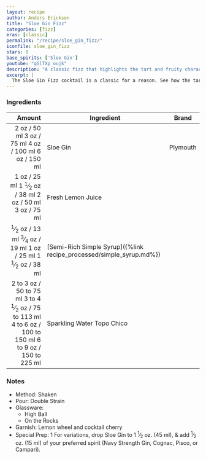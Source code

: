```yaml
---
layout: recipe
author: Anders Erickson
title: "Sloe Gin Fizz"
categories: [fizz]
eras: [classic]
permalink: "/recipe/sloe_gin_fizz/"
iconfile: sloe_gin_fizz
stars: 0
base_spirits: ['Sloe Gin']
youtube: "gGlTXp_oujk"
description: "A classic fizz that highlights the tart and fruity character of sloe berries in a refreshing sour format."
excerpt: |
  The Sloe Gin Fizz cocktail is a classic for a reason. See how the tartness of sloe berries influence this tasty drink.
---
```


### Ingredients

|    Amount | Ingredient                                                | Brand    |
| --------: | --------------------------------------------------------- | -------- |
|      <span class="onex active">2 oz  / 50 ml</span> <span class="onehalfx">3 oz  / 75 ml</span> <span class="twox">4 oz  / 100 ml</span> <span class="threex">6 oz  / 150 ml</span>| Sloe Gin                                                  | Plymouth |
|      <span class="onex active">1 oz  / 25 ml</span> <span class="onehalfx">1 <sup>1</sup>&frasl;<sub>2</sub> oz  / 38 ml</span> <span class="twox">2 oz  / 50 ml</span> <span class="threex">3 oz  / 75 ml</span>| Fresh Lemon Juice                                         |
|    <span class="onex active"> <sup>1</sup>&frasl;<sub>2</sub> oz  / 13 ml</span> <span class="onehalfx"> <sup>3</sup>&frasl;<sub>4</sub> oz  / 19 ml</span> <span class="twox">1 oz  / 25 ml</span> <span class="threex">1 <sup>1</sup>&frasl;<sub>2</sub> oz  / 38 ml</span>| [Semi-Rich Simple Syrup]({%link recipe_processed/simple_syrup.md%}) |
| <span class="onex active">2 to 3 oz  / 50 to 75 ml</span> <span class="onehalfx">3 to 4 <sup>1</sup>&frasl;<sub>2</sub> oz  / 75 to 113 ml</span> <span class="twox">4 to 6 oz  / 100 to 150 ml</span> <span class="threex">6 to 9 oz  / 150 to 225 ml</span>| Sparkling Water Topo Chico                                |

### Notes

- Method: Shaken
- Pour: Double Strain
- Glassware:
  - High Ball
  - On the Rocks
- Garnish: Lemon wheel and cocktail cherry
- Special Prep: 1 For variations, drop Sloe Gin to 1 <sup>1</sup>&frasl;<sub>2</sub> oz. (45 ml), & add  <sup>1</sup>&frasl;<sub>2</sub> oz. (15 ml) of your preferred spirit (Navy Strength Gin, Cognac, Pisco, or Campari).

    
<script type="application/ld+json">
{
  "@context": "https://schema.org",
  "@type": "Recipe",
  "author": {
    "@type": "Person",
    "name": "{{ page.author }}"
    },
  "image": "{%- for page in page.categories limit: 1 %}{% assign cat = site.data.categories | where: "slug", page | first %}{{ site.url }}{{ site.baseurl}}/assets/images/category_{{cat.slug}}.svg{% endfor -%}",
  "description": "{{ page.excerpt | strip_html | replace: '"', "'" }}",
  "recipeIngredient": [
  " 2 oz Sloe Gin ",
  " 1 oz Fresh Lemon Juice",
  " 0.5 oz Semi-Rich Simple Syrup",
  "2 to 3 oz Sparkling Water Topo Chico "
    ],
  "name": "{{ page.title }}",
  "recipeInstructions": [
    {
      "@type": "HowToStep",
      "text": "- Method: Shaken"
    },
    {
      "@type": "HowToStep",
      "text": "- Pour: Double Strain"
    },
    {
      "@type": "HowToStep",
      "text": "- Glassware:"
    },
    {
      "@type": "HowToStep",
      "text": "  - High Ball"
    },
    {
      "@type": "HowToStep",
      "text": "  - On the Rocks"
    },
    {
      "@type": "HowToStep",
      "text": "- Garnish: Lemon wheel and cocktail cherry"
    },
    {
      "@type": "HowToStep",
      "text": "- Special Prep: 1 For variations, drop Sloe Gin to 1.5 oz. (45 ml), & add 0.5 oz. (15 ml) of your preferred spirit (Navy Strength Gin, Cognac, Pisco, or Campari)."
    }
    ],
  "recipeYield": "1 cocktail",
  "recipeCategory": "cocktail",
  {% if page.stars and site.data.ratings[page.iconfile].ratings -%}"aggregateRating": {
   "@type": "AggregateRating",
   "ratingValue": "{%- include stars_metadata.html %}",
   "bestRating": "5",
   "reviewCount": "2"},{%- endif %}
  "recipeCuisine": "global",
  "prepTime": "PT20M",
  "cookTime": "PT15S",
  "keywords": "{{ page.title }}, cocktail, {{ page.eras }}, {% include category_metadata.html %}, {% include spirits_metadata.html %}"
}
</script>

    
